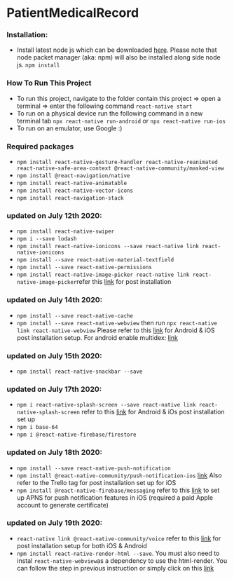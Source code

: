 # PatientMedicalRecord

### Installation:

- Install latest node js which can be downloaded [here](https://nodejs.org/en/download/). Please note that node packet manager (aka: npm) will also be installed along side node js. `npm install`

### How To Run This Project

- To run this project, navigate to the folder contain this project => open a terminal => enter the following command `react-native start`
- To run on a physical device run the following command in a new terminal tab `npx react-native run-android` or `npx react-native run-ios`
- To run on an emulator, use Google :)

### Required packages

- `npm install react-native-gesture-handler react-native-reanimated react-native-safe-area-context @react-native-community/masked-view`
- `npm install @react-navigation/native`
- `npm install react-native-animatable`
- `npm install react-native-vector-icons`
- `npm install react-navigation-stack`

### updated on July 12th 2020:

- `npm install react-native-swiper`
- `npm i --save lodash`
- `npm install react-native-ionicons --save react-native link react-native-ionicons`
- `npm install --save react-native-material-textfield`
- `npm install --save react-native-permissions`
- `npm install react-native-image-picker react-native link react-native-image-picker`refer this [link](https://github.com/react-native-community/react-native-image-picker/blob/master/docs/Install.md) for post installation

### updated on July 14th 2020:

- `npm install --save react-native-cache`
- `npm install --save react-native-webview` then run `npx react-native link react-native-webview`
  Please refer to this [link](https://github.com/react-native-community/react-native-webview/blob/master/docs/Getting-Started.md) for Android & iOS post installation setup.
  For android enable multidex: [link](https://developer.android.com/studio/build/multidex)

### updated on July 15th 2020:

- `npm install react-native-snackbar --save`

### updated on July 17th 2020:

- `npm i react-native-splash-screen --save react-native link react-native-splash-screen`
  refer to this [link](https://github.com/crazycodeboy/react-native-splash-screen) for Android & iOs post installation set up
- `npm i base-64`
- `npm i @react-native-firebase/firestore`

### updated on July 18th 2020:

- `npm install --save react-native-push-notification`
- `npm install @react-native-community/push-notification-ios` [link](https://github.com/react-native-community/push-notification-ios)
  Also refer to the Trello tag for post installation set up for iOS
- `npm install @react-native-firebase/messaging`
  refer to this [link](https://www.codementor.io/@uokesita/react-native-push-notifications-with-firebase-2019-10on0z19t6) to set up APNS for push notification features in iOS (required a paid Apple account to generate certificate)

### updated on July 19th 2020:

- `react-native link @react-native-community/voice` refer to this [link](https://github.com/react-native-community/voice) for post installation setup for both iOS & Android
- `npm install react-native-render-html --save`. You must also need to instal `react-native-webview`as a dependency to use the html-render. You can follow the step in previous instruction or simply click on this [link](https://github.com/react-native-community/react-native-webview/blob/master/docs/Getting-Started.md)
